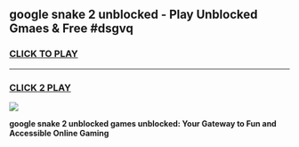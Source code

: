 
## google snake 2 unblocked - Play Unblocked Gmaes & Free #dsgvq
<h3>
<a href="https://news.freeplayer.one?title=google_snake_2_unblocked&ref=24F">CLICK TO PLAY</a></h3>
<hr>

<h3>
<a href="https://news.freeplayer.one?title=google_snake_2_unblocked&ref=24F">CLICK 2 PLAY</a>
  
</h3>

<a href="https://news.freeplayer.one?title=google_snake_2_unblocked&ref=24F/"><img src="https://clearcache.store/games.png"></a>


**google snake 2 unblocked games unblocked: Your Gateway to Fun and Accessible Online Gaming**
